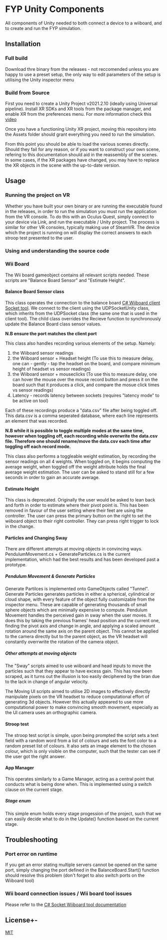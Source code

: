 # FYP Unity Components
All components of Unity needed to both connect a device to a wiiboard, and to create and run the FYP simulation.

## Installation
### Full build
Download thre binary from the releases - not reccomended unless you are happy to use a preset setup, the only way to edit parameters of the setup is utilising the Unity inspector menu
### Build from Source
First you need to create a Unity Project v2021.2.10 (ideally using Universal pipeline). Install XR SDKs and XR tools from the package manager, and enable XR from the preferences menu. For more information check this [video](https://www.youtube.com/watch?v=yxMzAw2Sg5w)

Once you have a functioning Unity XR project, moving this repository into the Assets folder should grant everything you need to run the simulation.

From this point you should be able to load the various scenes directly. Should they fail for any reason, or if you want to construct your own scene, refering to this documentation should aid in the reassembly of the scenes. In some cases, if the XR packages have changed, you may have to replace the XR objects in the scene with the up-to-date version.

## Usage
### Running the project on VR
Whether you have built your own binary or are running the executable found in the releases, in order to run the simulation you must run the application from the VR console. To do this with an Oculus Quest, simply connect to your device via Link, and run the executable / Unity project. The process is similar for other VR consoles, typically making use of SteamVR. 
The device which the project is running on will display the correct answers to each stroop test presented to the user. 

### Using and understanding the source code

### Wii Board
The Wii board gameobject contains all relevant scripts needed. These scripts are "Balance Board Sensor" and "Estimate Height".

#### Balance Board Sensor class

This class operates the connection to the balance board [C# Wiiboard client Socket tool](https://github.com/colonbrack3t/Wiiboard-Socket-Tool). We connect to the client using the UDPSocketUnity class, which inherits from the UDPSocket class (the same one that is used in the client tool). The child class overrides the Recieve function to synchronously update the Balance Board class sensor values. 

**N.B ensure the port matches the client port**

This class also handles recording various elements of the setup. Namely:
1) the Wiiboard sensor readings
2) the Wiiboard sensor + Headset height (To use this to measure delay, one can - gently - tap the headset on the board, and compare minimum height of headset vs sensor readings)
3) the Wiiboard sensor + mouseclicks (To use this to measure delay, one can hover the mouse over the mouse record button and press it on the board such that it produces a click, and compare the mosue click times vs sensor readings)
4) Latency - records latency between sockets (requires "latency mode" to be active on tool)

Each of these recordings produce a "data.csv" file after being toggled off. This data.csv is a comma seperated database, where each line represents an element that was recorded. 

**N.B while it is possible to toggle multiple modes at the same time, however when toggling off, each recording while overwrite the data.csv file. Therefore one should rename/move the data.csv each time after toggling off each record mode.**

This class also performs a toggleable weight estimation, by recording the sensor readings on all 4 weights. When toggled on, it begins computing the average weight, when toggled off the weight attribute holds the final average weight estimation. The user can be asked to stand still for a few seconds in order to gain an accurate average. 

#### Estimate Height
This class is deprecated. Originally the user would be asked to lean back and forth in order to estimate where their pivot point is. This has been removed in favour of the user setting where their feet are using the controller. The user can press the primary button on the right to set the wiiboard object to their right controller. They can press right trigger to lock in the change. 
#### Particles and Changing Sway
There are different attempts at moving objects in convincing ways. PendulumMovement.cs + GenerateParticles.cs is the current implementation, which had the best results and has been developed past a prototype.
##### Pendulum Movement & Generate Particles
Generate Partilces is implemented onto GameObjects called "Tunnel". Generate Particles generates particles in either a spherical, cylindrical or cloud shape, with every feature of the object fully customizable from the inspector menu. These are capable of generating thousands of small sphere objects which are minimally expensive to compute. Pendulum Movement handles the perceived gain in sway when the user moves. It does this by taking the previous frames' head position and the current one, finding the pivot axis and change in angle, and applying a scaled amount rotation around the same axis on the parent object. This cannot be applied to the camera directly but to the parent object, as the VR headset will constantly overrwrite the rotation of the camera object. 

##### Other attempts at moving objects
The "Sway" scripts aimed to use wiiboard and head inputs to move the particles such that they appear to have excess gain. This has now been scraped, as it turns out the illusion is too easily deciphered by the bran due to the lack in change of angular velocity.

The Moving UI scripts aimed to utilise 2D images to effectively directly manipulate pixels on the VR headset to reduce computational effort of generating 3d objects. However this actually appeared to use more computational power to make convincing smooth movement, especially as the UI camera uses an orthographic camera.

#### Stroop test 
The stroop test script is simple, upon being prompted the script sets a text field with a random word from a list of colours and sets the font color to a random preset list of colours. It also sets an image element to the chosen colour, which is only visible on the computer, such that the tester can see if the user got the right answer. 
#### App Manager
This operates similarly to a Game Manager,  acting as a central point that conducts what is being done when. This is implemented using a switch clause on the current stage.
##### Stage enum
This simple enum holds every stage progession of the project, such that we can easily decide what to do in the Update() function based on the current stage.

## Troubleshooting
### Port error on runtime
If you get an error stating multiple servers cannot be opened on the same port, simply changing the port defined in the BalanceBoard.Start() function should resolve this problem (don't forget to also switch ports on the Wiiboard tool) 

### Wii board connection issues / Wii board tool issues
Please refer to the [C# Socket Wiiboard tool documentation](https://colonbrack3t.github.io/Wiiboard-Socket-Tool/)

## License+-
[MIT](https://choosealicense.com/licenses/mit/)
